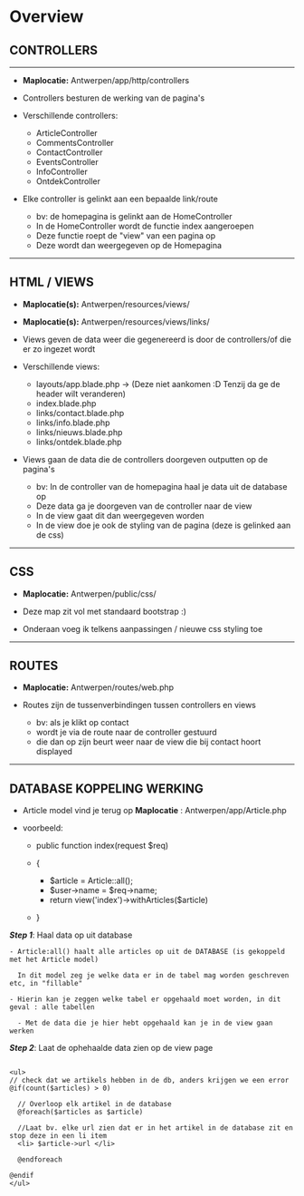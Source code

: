 # Overview

## CONTROLLERS

--------------------------------------------------------------------------------

- **Maplocatie:** Antwerpen/app/http/controllers

- Controllers besturen de werking van de pagina's

- Verschillende controllers:

  - ArticleController
  - CommentsController
  - ContactController
  - EventsController
  - InfoController
  - OntdekController

- Elke controller is gelinkt aan een bepaalde link/route

  - bv: de homepagina is gelinkt aan de HomeController
  - In de HomeController wordt de functie index aangeroepen
  - Deze functie roept de "view" van een pagina op
  - Deze wordt dan weergegeven op de Homepagina

--------------------------------------------------------------------------------

## HTML / VIEWS

- **Maplocatie(s):** Antwerpen/resources/views/
- **Maplocatie(s):** Antwerpen/resources/views/links/

- Views geven de data weer die gegenereerd is door de controllers/of die er zo ingezet wordt

- Verschillende views:

  - layouts/app.blade.php -> (Deze niet aankomen :D Tenzij da ge de header wilt veranderen)
  - index.blade.php
  - links/contact.blade.php
  - links/info.blade.php
  - links/nieuws.blade.php
  - links/ontdek.blade.php

- Views gaan de data die de controllers doorgeven outputten op de pagina's

  - bv: In de controller van de homepagina haal je data uit de database op
  - Deze data ga je doorgeven van de controller naar de view
  - In de view gaat dit dan weergegeven worden
  - In de view doe je ook de styling van de pagina (deze is gelinked aan de css)

--------------------------------------------------------------------------------

## CSS

- **Maplocatie:** Antwerpen/public/css/

- Deze map zit vol met standaard bootstrap :)

- Onderaan voeg ik telkens aanpassingen / nieuwe css styling toe

--------------------------------------------------------------------------------

## ROUTES

- **Maplocatie:** Antwerpen/routes/web.php

- Routes zijn de tussenverbindingen tussen controllers en views

  - bv: als je klikt op contact
  - wordt je via de route naar de controller gestuurd
  - die dan op zijn beurt weer naar de view die bij contact hoort displayed

--------------------------------------------------------------------------------

## DATABASE KOPPELING WERKING

- Article model vind je terug op **Maplocatie** : Antwerpen/app/Article.php

- voorbeeld:

  - public function index(request $req)
  - {

    - $article = Article::all();
    - $user->name = $req->name;
    - return view('index')->withArticles($article)

  - }

**_Step 1_**: Haal data op uit database

```
- Article:all() haalt alle articles op uit de DATABASE (is gekoppeld met het Article model)

  In dit model zeg je welke data er in de tabel mag worden geschreven etc, in "fillable"

- Hierin kan je zeggen welke tabel er opgehaald moet worden, in dit geval : alle tabellen

  - Met de data die je hier hebt opgehaald kan je in de view gaan werken
```

**_Step 2_**: Laat de ophehaalde data zien op de view page

```

<ul>
// check dat we artikels hebben in de db, anders krijgen we een error
@if(count($articles) > 0)

  // Overloop elk artikel in de database
  @foreach($articles as $article)

  //Laat bv. elke url zien dat er in het artikel in de database zit en stop deze in een li item
  <li> $article->url </li>

  @endforeach

@endif
</ul>
```
